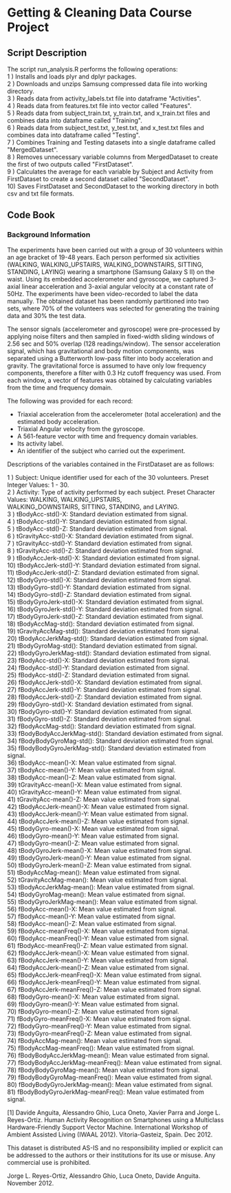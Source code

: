 #   Getting & Cleaning Data Course Project


##  Script Description

The script run_analysis.R performs the following operations:  
1 )  Installs and loads plyr and dplyr packages.  
2 )  Downloads and unzips Samsung compressed data file into working directory.  
3 )  Reads data from activity_labels.txt file into dataframe "Activities".  
4 )  Reads data from features.txt file into vector called "Features".  
5 )  Reads data from subject_train.txt, y_train.txt, and x_train.txt files and combines data into dataframe called "Training".  
6 )  Reads data from subject_test.txt, y_test.txt, and x_test.txt files and combines data into dataframe called "Testing".  
7 )  Combines Training and Testing datasets into a single dataframe called "MergedDataset".  
8 )  Removes unnecessary variable columns from MergedDataset to create the first of two outputs called "FirstDataset".  
9 )  Calculates the average for each variable by Subject and Activity from FirstDataset to create a second dataset called "SecondDataset".    
10)  Saves FirstDataset and SecondDataset to the working directory in both csv and txt file formats.  


##  Code Book

### Background Information
  
The experiments have been carried out with a group of 30 volunteers within an age bracket of 19-48 years. Each person performed six activities (WALKING, WALKING_UPSTAIRS, WALKING_DOWNSTAIRS, SITTING, STANDING, LAYING) wearing a smartphone (Samsung Galaxy S II) on the waist. Using its embedded accelerometer and gyroscope, we captured 3-axial linear acceleration and 3-axial angular velocity at a constant rate of 50Hz. The experiments have been video-recorded to label the data manually. The obtained dataset has been randomly partitioned into two sets, where 70% of the volunteers was selected for generating the training data and 30% the test data. 
  
The sensor signals (accelerometer and gyroscope) were pre-processed by applying noise filters and then sampled in fixed-width sliding windows of 2.56 sec and 50% overlap (128 readings/window). The sensor acceleration signal, which has gravitational and body motion components, was separated using a Butterworth low-pass filter into body acceleration and gravity. The gravitational force is assumed to have only low frequency components, therefore a filter with 0.3 Hz cutoff frequency was used. From each window, a vector of features was obtained by calculating variables from the time and frequency domain.
  
  
The following was provided for each record:

- Triaxial acceleration from the accelerometer (total acceleration) and the estimated body acceleration.
- Triaxial Angular velocity from the gyroscope. 
- A 561-feature vector with time and frequency domain variables.
- Its activity label. 
- An identifier of the subject who carried out the experiment.
  
  
Descriptions of the variables contained in the FirstDataset are as follows:

1 )  Subject: Unique identifier used for each of the 30 volunteers.  Preset Integer Values: 1 - 30.  
2 )  Activity: Type of activity performed by each subject.  Preset Character Values: WALKING, WALKING_UPSTAIRS,  
     WALKING_DOWNSTAIRS, SITTING, STANDING, and LAYING.  
3 ) 	tBodyAcc-std()-X: Standard deviation estimated from signal.  
4 ) 	tBodyAcc-std()-Y: Standard deviation estimated from signal.  
5 ) 	tBodyAcc-std()-Z: Standard deviation estimated from signal.  
6 ) 	tGravityAcc-std()-X: Standard deviation estimated from signal.  
7 ) 	tGravityAcc-std()-Y: Standard deviation estimated from signal.  
8 ) 	tGravityAcc-std()-Z: Standard deviation estimated from signal.  
9 ) 	tBodyAccJerk-std()-X: Standard deviation estimated from signal.  
10) 	tBodyAccJerk-std()-Y: Standard deviation estimated from signal.  
11) 	tBodyAccJerk-std()-Z: Standard deviation estimated from signal.  
12) 	tBodyGyro-std()-X: Standard deviation estimated from signal.  
13) 	tBodyGyro-std()-Y: Standard deviation estimated from signal.  
14) 	tBodyGyro-std()-Z: Standard deviation estimated from signal.  
15) 	tBodyGyroJerk-std()-X: Standard deviation estimated from signal.  
16) 	tBodyGyroJerk-std()-Y: Standard deviation estimated from signal.  
17) 	tBodyGyroJerk-std()-Z: Standard deviation estimated from signal.  
18) 	tBodyAccMag-std(): Standard deviation estimated from signal.  
19) 	tGravityAccMag-std(): Standard deviation estimated from signal.  
20) 	tBodyAccJerkMag-std(): Standard deviation estimated from signal.  
21) 	tBodyGyroMag-std(): Standard deviation estimated from signal.  
22) 	tBodyGyroJerkMag-std(): Standard deviation estimated from signal.  
23) 	fBodyAcc-std()-X: Standard deviation estimated from signal.  
24) 	fBodyAcc-std()-Y: Standard deviation estimated from signal.  
25) 	fBodyAcc-std()-Z: Standard deviation estimated from signal.  
26) 	fBodyAccJerk-std()-X: Standard deviation estimated from signal.  
27) 	fBodyAccJerk-std()-Y: Standard deviation estimated from signal.  
28) 	fBodyAccJerk-std()-Z: Standard deviation estimated from signal.  
29) 	fBodyGyro-std()-X: Standard deviation estimated from signal.  
30) 	fBodyGyro-std()-Y: Standard deviation estimated from signal.  
31) 	fBodyGyro-std()-Z: Standard deviation estimated from signal.  
32) 	fBodyAccMag-std(): Standard deviation estimated from signal.  
33) 	fBodyBodyAccJerkMag-std(): Standard deviation estimated from signal.  
34) 	fBodyBodyGyroMag-std(): Standard deviation estimated from signal.  
35) 	fBodyBodyGyroJerkMag-std(): Standard deviation estimated from signal.  
36) 	tBodyAcc-mean()-X: Mean value estimated from signal.  
37) 	tBodyAcc-mean()-Y: Mean value estimated from signal.  
38) 	tBodyAcc-mean()-Z: Mean value estimated from signal.  
39) 	tGravityAcc-mean()-X: Mean value estimated from signal.  
40) 	tGravityAcc-mean()-Y: Mean value estimated from signal.  
41) 	tGravityAcc-mean()-Z: Mean value estimated from signal.  
42) 	tBodyAccJerk-mean()-X: Mean value estimated from signal.  
43) 	tBodyAccJerk-mean()-Y: Mean value estimated from signal.  
44) 	tBodyAccJerk-mean()-Z: Mean value estimated from signal.  
45) 	tBodyGyro-mean()-X: Mean value estimated from signal.  
46) 	tBodyGyro-mean()-Y: Mean value estimated from signal.  
47) 	tBodyGyro-mean()-Z: Mean value estimated from signal.  
48) 	tBodyGyroJerk-mean()-X: Mean value estimated from signal.  
49) 	tBodyGyroJerk-mean()-Y: Mean value estimated from signal.  
50) 	tBodyGyroJerk-mean()-Z: Mean value estimated from signal.  
51) 	tBodyAccMag-mean(): Mean value estimated from signal.  
52) 	tGravityAccMag-mean(): Mean value estimated from signal.  
53) 	tBodyAccJerkMag-mean(): Mean value estimated from signal.  
54) 	tBodyGyroMag-mean(): Mean value estimated from signal.  
55) 	tBodyGyroJerkMag-mean(): Mean value estimated from signal.  
56) 	fBodyAcc-mean()-X: Mean value estimated from signal.  
57) 	fBodyAcc-mean()-Y: Mean value estimated from signal.  
58) 	fBodyAcc-mean()-Z: Mean value estimated from signal.  
59) 	fBodyAcc-meanFreq()-X: Mean value estimated from signal.  
60) 	fBodyAcc-meanFreq()-Y: Mean value estimated from signal.  
61) 	fBodyAcc-meanFreq()-Z: Mean value estimated from signal.  
62) 	fBodyAccJerk-mean()-X: Mean value estimated from signal.  
63) 	fBodyAccJerk-mean()-Y: Mean value estimated from signal.  
64)  fBodyAccJerk-mean()-Z: Mean value estimated from signal.  
65) 	fBodyAccJerk-meanFreq()-X: Mean value estimated from signal.  
66) 	fBodyAccJerk-meanFreq()-Y: Mean value estimated from signal.  
67) 	fBodyAccJerk-meanFreq()-Z: Mean value estimated from signal.  
68) 	fBodyGyro-mean()-X: Mean value estimated from signal.  
69) 	fBodyGyro-mean()-Y: Mean value estimated from signal.  
70) 	fBodyGyro-mean()-Z: Mean value estimated from signal.  
71) 	fBodyGyro-meanFreq()-X: Mean value estimated from signal.  
72) 	fBodyGyro-meanFreq()-Y: Mean value estimated from signal.  
73) 	fBodyGyro-meanFreq()-Z: Mean value estimated from signal.  
74) 	fBodyAccMag-mean(): Mean value estimated from signal.  
75) 	fBodyAccMag-meanFreq(): Mean value estimated from signal.  
76) 	fBodyBodyAccJerkMag-mean(): Mean value estimated from signal.  
77) 	fBodyBodyAccJerkMag-meanFreq(): Mean value estimated from signal.  
78) 	fBodyBodyGyroMag-mean(): Mean value estimated from signal.  
79) 	fBodyBodyGyroMag-meanFreq(): Mean value estimated from signal.  
80) 	fBodyBodyGyroJerkMag-mean(): Mean value estimated from signal.  
81) 	fBodyBodyGyroJerkMag-meanFreq(): Mean value estimated from signal.  
  
  
  
[1] Davide Anguita, Alessandro Ghio, Luca Oneto, Xavier Parra and Jorge L. Reyes-Ortiz. Human Activity Recognition on Smartphones using a Multiclass Hardware-Friendly Support Vector Machine. International Workshop of Ambient Assisted Living (IWAAL 2012). Vitoria-Gasteiz, Spain. Dec 2012.  

This dataset is distributed AS-IS and no responsibility implied or explicit can be addressed to the authors or their institutions for its use or misuse. Any commercial use is prohibited.

Jorge L. Reyes-Ortiz, Alessandro Ghio, Luca Oneto, Davide Anguita. November 2012.
